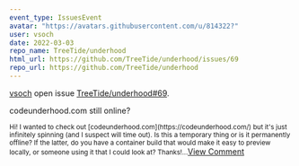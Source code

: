 ```yaml
---
event_type: IssuesEvent
avatar: "https://avatars.githubusercontent.com/u/814322?"
user: vsoch
date: 2022-03-03
repo_name: TreeTide/underhood
html_url: https://github.com/TreeTide/underhood/issues/69
repo_url: https://github.com/TreeTide/underhood
---
```


<a href='https://github.com/vsoch' target='_blank'>vsoch</a> open issue <a href='https://github.com/TreeTide/underhood/issues/69' target='_blank'>TreeTide/underhood#69</a>.

<p>codeunderhood.com still online?</p><small>Hi! I wanted to check out [codeunderhood.com](https://codeunderhood.com/) but it's just infinitely spinning (and I suspect will time out). Is this a temporary thing or is it permanently offline? If the latter, do you have a container build that would make it easy to preview locally, or someone using it that I could look at? Thanks!...</small><a href='https://github.com/TreeTide/underhood/issues/69' target='_blank'>View Comment</a>